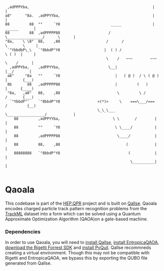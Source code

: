 
```                              
 ,adPPPYba,                                                        |                |                                
a8"      "8a.  ,adPPYYba,                                          |                |
88         88  ""     `Y8                       _____              |   ______       |
88         88  ,adPPPPP88                      /     \________________/      \      |
"8a,    \ \8"  88,    ,88                     /      /                \       \     |                                     
 `"YbbdbP\_\   `"8bbdP"Y8                    |  ( ) /                  \ ( )  |     |
                                              \    /   ~~~        ~~~   \    /      |
  ,adPPYba,    ,adPPYYba,                      \__|                      |__/       |
 a8"     "8a   ""     `Y8                         |   ( @ )  / \ ( @ )   |       {___)
 8b       d8   ,adPPPPP88                         |         (   )        |      {____)
 "8a,   ,a8"   88,    ,88                          \         \ /         /       {___)
  `"YbbdP"'    `"8bbdP"Y8                 <(*)>     \    ===\___/===    /         {__)
                                          \_\_\___   \_________________/            |
    88         ,adPPYYba,                        \ \       /        |               |
    88         ""     `Y8                         \ \____/          |               |
    88         ,adPPPPP88                          \____/           |               |
    88         88,    ,88                              (            |               |
    88888888   `"8bbdP"Y8                               (           |               |
                                                         \__________|               |
                                                                       
```
# Qaoala
This codebase is part of the [HEP.QPR](https://hep-qpr.lbl.gov/) project and is built on [Qallse](https://github.com/derlin/hepqpr-qallse). Qaoala encodes charged particle track pattern recognition problems from the [TrackML](https://www.kaggle.com/c/trackml-particle-identification/data) dataset into a form which can be solved using a Quantum Approximate Optimization Algorithm (QAOA)on a gate-based machine. 

### Dependencies 
In order to use Qaoala, you will need to [install Qallse](https://github.com/derlin/hepqpr-qallse#setup-and-usage), [install EntropicaQAOA](https://docs.entropicalabs.io/qaoa/#installation), [download the Rigetti Forrest SDK](https://www.rigetti.com/forest) and [install PyQuil](http://docs.rigetti.com/en/stable/start.html#start). Qallse recommneds creating a virtual environment. Though this may not be compatible with Rigetti and EntropicaQAOA, we bypass this by exporting the QUBO file generated from Qallse.  


